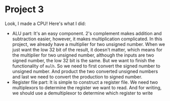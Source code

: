 # Project 3

Look, I made a CPU! Here's what I did:

+ ALU part: It's an easy component. 2's complement makes addition
and subtraction easier, however, it makes multiplication complicated.
In this project, we already have a multiplier for two unsigned number.
When we just want the low 32 bit of the result, it doesn't matter, which
means for the multiplier for two unsigned number, although the inputs are
two signed number, the low 32 bit is the same. But we want to finish the
functionality of `mulh`. So we need to first convert the signed number to
unsigned number. And product the two converted unsigned numbers and last
we need to convert the production to signed number.
+ Register file part: It is simple to construct a register file. We need two
multiplexors to determine the register we want to read. And for writing, we
should use a demultiplexor to determine which register to write

